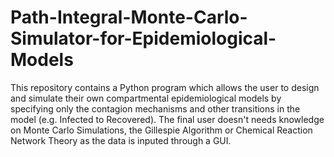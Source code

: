 # Path-Integral-Monte-Carlo-Simulator-for-Epidemiological-Models
This repository contains a Python program which allows the user to design and simulate their own compartmental epidemiological models by specifying only the contagion mechanisms and other transitions in the model (e.g. Infected to Recovered). The final user doesn't needs knowledge on Monte Carlo Simulations, the Gillespie Algorithm or Chemical Reaction Network Theory as the data is inputed through a GUI.

